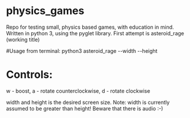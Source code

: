 # physics_games
Repo for testing small, physics based games, with education in mind. Written in python 3, using the pyglet library.
First attempt is asteroid_rage (working title)

#Usage from terminal:
python3 asteroid_rage --width --height

# Controls:
w - boost, a - rotate counterclockwise,  d - rotate clockwise 

width and height is the desired screen size. Note: width is currently assumed to be greater than height!
Beware that there is audio :-)
